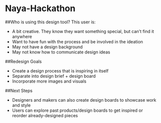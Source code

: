 # Naya-Hackathon

##Who is using this design tool?
This user is:
- A bit creative. They know they want something special, but can’t find it anywhere
- Want to have fun with the process and be involved in the ideation
- May not have a design background
- May not know how to communicate design ideas

##Redesign Goals
- Create a design process that is inspiring in itself
- Separate into design brief + design board
- Incorporate more images and visuals

##Next Steps
- Designers and makers can also create design boards to showcase work and style
- Users can explore past products/design boards to get inspired or reorder already-designed pieces
